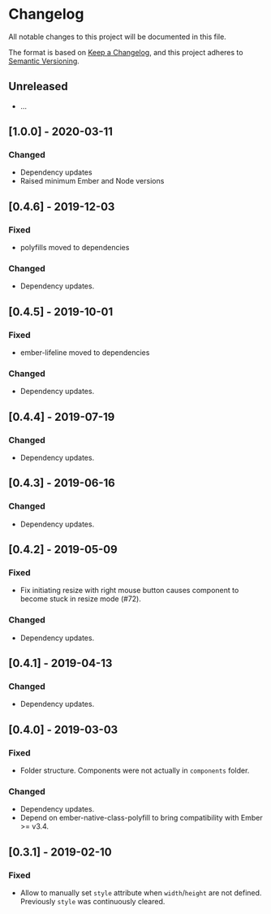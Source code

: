 # Changelog
All notable changes to this project will be documented in this file.

The format is based on [Keep a Changelog](https://keepachangelog.com/en/1.0.0/),
and this project adheres to [Semantic Versioning](https://semver.org/spec/v2.0.0.html).


## Unreleased
- …

## [1.0.0] - 2020-03-11
### Changed
- Dependency updates
- Raised minimum Ember and Node versions

## [0.4.6] - 2019-12-03
### Fixed
- polyfills moved to dependencies

### Changed
- Dependency updates.

## [0.4.5] - 2019-10-01
### Fixed
- ember-lifeline moved to dependencies

### Changed
- Dependency updates.

## [0.4.4] - 2019-07-19
### Changed
- Dependency updates.

## [0.4.3] - 2019-06-16
### Changed
- Dependency updates.

## [0.4.2] - 2019-05-09
### Fixed
- Fix initiating resize with right mouse button causes component to become stuck in resize mode (#72).

### Changed
- Dependency updates.

## [0.4.1] - 2019-04-13
### Changed
- Dependency updates.

## [0.4.0] - 2019-03-03
### Fixed
- Folder structure. Components were not actually in `components` folder.

### Changed
- Dependency updates.
- Depend on ember-native-class-polyfill to bring compatibility with Ember >= v3.4.

## [0.3.1] - 2019-02-10
### Fixed
- Allow to manually set `style` attribute when `width`/`height` are not defined. Previously `style` was continuously cleared.
